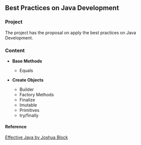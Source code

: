 ## Best Practices on Java Development

### Project

The project has the proposal on apply the best practices on Java Development.

### Content

* **Base Methods**
    * Equals

* **Create Objects**
    * Builder
    * Factory Methods
    * Finalize
    * Imutable
    * Primitives
    * try/finally

#### Reference

[Effective Java by Joshua Block](https://www.amazon.com/Effective-Java-Joshua-Bloch/dp/0134685997/ref=sr_1_1?dchild=1&keywords=effective+java&qid=1605229301&sr=8-1)
